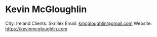 # Kevin McGloughlin

City: Ireland
Clients: Skrillex
Email: kmcgloughlin@gmail.com 
Website: https://kevinmcgloughlin.com